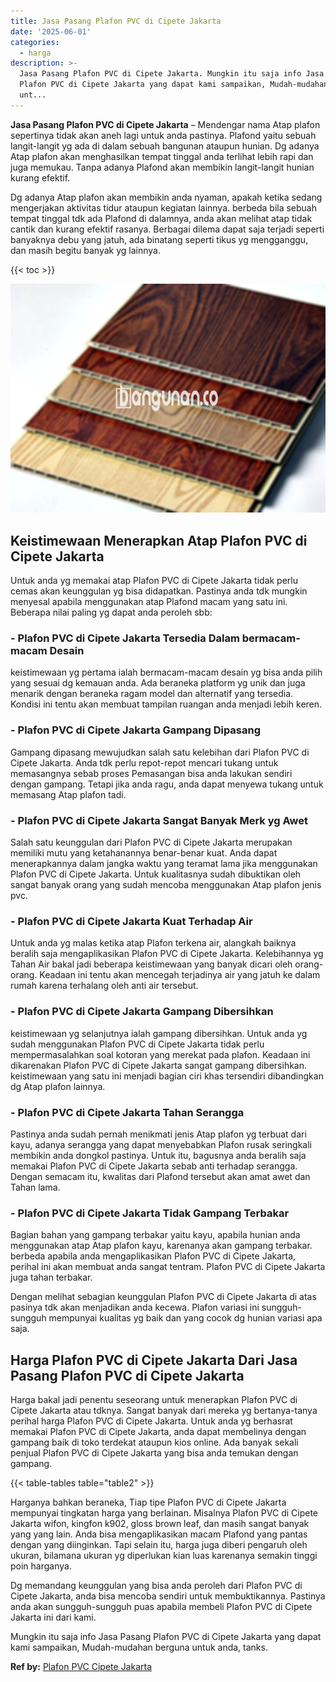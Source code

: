 ```yaml
---
title: Jasa Pasang Plafon PVC di Cipete Jakarta
date: '2025-06-01'
categories:
  - harga
description: >-
  Jasa Pasang Plafon PVC di Cipete Jakarta. Mungkin itu saja info Jasa Pasang
  Plafon PVC di Cipete Jakarta yang dapat kami sampaikan, Mudah-mudahan berguna
  unt...
---
```


**Jasa Pasang Plafon PVC di Cipete Jakarta** – Mendengar nama Atap plafon sepertinya tidak akan aneh lagi untuk anda pastinya. Plafond yaitu sebuah langit-langit yg ada di dalam sebuah bangunan ataupun hunian. Dg adanya Atap plafon akan menghasilkan tempat tinggal anda terlihat lebih rapi dan juga memukau. Tanpa adanya Plafond akan membikin langit-langit hunian kurang efektif.

Dg adanya Atap plafon akan membikin anda nyaman, apakah ketika sedang mengerjakan aktivitas tidur ataupun kegiatan lainnya. berbeda bila sebuah tempat tinggal tdk ada Plafond di dalamnya, anda akan melihat atap tidak cantik dan kurang efektif rasanya. Berbagai dilema dapat saja terjadi seperti banyaknya debu yang jatuh, ada binatang seperti tikus yg mengganggu, dan masih begitu banyak yg lainnya.

{{< toc >}}

![Jasa Pasang Plafon PVC di Cipete Jakarta](/images/flafond-pvc-murah04.png)

## Keistimewaan Menerapkan Atap Plafon PVC di Cipete Jakarta

Untuk anda yg memakai atap Plafon PVC di Cipete Jakarta tidak perlu cemas akan keunggulan yg bisa didapatkan. Pastinya anda tdk mungkin menyesal apabila menggunakan atap Plafond macam yang satu ini. Beberapa nilai paling yg dapat anda peroleh sbb:

### \- Plafon PVC di Cipete Jakarta Tersedia Dalam bermacam-macam Desain

keistimewaan yg pertama ialah bermacam-macam desain yg bisa anda pilih yang sesuai dg kemauan anda. Ada beraneka platform yg unik dan juga menarik dengan beraneka ragam model dan alternatif yang tersedia. Kondisi ini tentu akan membuat tampilan ruangan anda menjadi lebih keren.

### \- Plafon PVC di Cipete Jakarta Gampang Dipasang

Gampang dipasang mewujudkan salah satu kelebihan dari Plafon PVC di Cipete Jakarta. Anda tdk perlu repot-repot mencari tukang untuk memasangnya sebab proses Pemasangan bisa anda lakukan sendiri dengan gampang. Tetapi jika anda ragu, anda dapat menyewa tukang untuk memasang Atap plafon tadi.

### \- Plafon PVC di Cipete Jakarta Sangat Banyak Merk yg Awet

Salah satu keunggulan dari Plafon PVC di Cipete Jakarta merupakan memiliki mutu yang ketahanannya benar-benar kuat. Anda dapat menerapkannya dalam jangka waktu yang teramat lama jika menggunakan Plafon PVC di Cipete Jakarta. Untuk kualitasnya sudah dibuktikan oleh sangat banyak orang yang sudah mencoba menggunakan Atap plafon jenis pvc.

### \- Plafon PVC di Cipete Jakarta Kuat Terhadap Air

Untuk anda yg malas ketika atap Plafon terkena air, alangkah baiknya beralih saja mengaplikasikan Plafon PVC di Cipete Jakarta. Kelebihannya yg Tahan Air bakal jadi beberapa keistimewaan yang banyak dicari oleh orang-orang. Keadaan ini tentu akan mencegah terjadinya air yang jatuh ke dalam rumah karena terhalang oleh anti air tersebut.

### \- Plafon PVC di Cipete Jakarta Gampang Dibersihkan

keistimewaan yg selanjutnya ialah gampang dibersihkan. Untuk anda yg sudah menggunakan Plafon PVC di Cipete Jakarta tidak perlu mempermasalahkan soal kotoran yang merekat pada plafon. Keadaan ini dikarenakan Plafon PVC di Cipete Jakarta sangat gampang dibersihkan. keistimewaan yang satu ini menjadi bagian ciri khas tersendiri dibandingkan dg Atap plafon lainnya.

### \- Plafon PVC di Cipete Jakarta Tahan Serangga

Pastinya anda sudah pernah menikmati jenis Atap plafon yg terbuat dari kayu, adanya serangga yang dapat menyebabkan Plafon rusak seringkali membikin anda dongkol pastinya. Untuk itu, bagusnya anda beralih saja memakai Plafon PVC di Cipete Jakarta sebab anti terhadap serangga. Dengan semacam itu, kwalitas dari Plafond tersebut akan amat awet dan Tahan lama.

### \- Plafon PVC di Cipete Jakarta Tidak Gampang Terbakar

Bagian bahan yang gampang terbakar yaitu kayu, apabila hunian anda menggunakan atap Atap plafon kayu, karenanya akan gampang terbakar. berbeda apabila anda mengaplikasikan Plafon PVC di Cipete Jakarta, perihal ini akan membuat anda sangat tentram. Plafon PVC di Cipete Jakarta juga tahan terbakar.

Dengan melihat sebagian keunggulan Plafon PVC di Cipete Jakarta di atas pasinya tdk akan menjadikan anda kecewa. Plafon variasi ini sungguh-sungguh mempunyai kualitas yg baik dan yang cocok dg hunian variasi apa saja.

## Harga Plafon PVC di Cipete Jakarta Dari Jasa Pasang Plafon PVC di Cipete Jakarta

Harga bakal jadi penentu seseorang untuk menerapkan Plafon PVC di Cipete Jakarta atau tdknya. Sangat banyak dari mereka yg bertanya-tanya perihal harga Plafon PVC di Cipete Jakarta. Untuk anda yg berhasrat memakai Plafon PVC di Cipete Jakarta, anda dapat membelinya dengan gampang baik di toko terdekat ataupun kios online. Ada banyak sekali penjual Plafon PVC di Cipete Jakarta yang bisa anda temukan dengan gampang.

{{< table-tables table="table2" >}}

Harganya bahkan beraneka, Tiap tipe Plafon PVC di Cipete Jakarta mempunyai tingkatan harga yang berlainan. Misalnya Plafon PVC di Cipete Jakarta wifon, kingfon k902, gloss brown leaf, dan masih sangat banyak yang yang lain. Anda bisa mengaplikasikan macam Plafond yang pantas dengan yang diinginkan. Tapi selain itu, harga juga diberi pengaruh oleh ukuran, bilamana ukuran yg diperlukan kian luas karenanya semakin tinggi poin harganya.

Dg memandang keunggulan yang bisa anda peroleh dari Plafon PVC di Cipete Jakarta, anda bisa mencoba sendiri untuk membuktikannya. Pastinya anda akan sungguh-sungguh puas apabila membeli Plafon PVC di Cipete Jakarta ini dari kami.

Mungkin itu saja info Jasa Pasang Plafon PVC di Cipete Jakarta yang dapat kami sampaikan, Mudah-mudahan berguna untuk anda, tanks.

**Ref by:** [Plafon PVC Cipete Jakarta](https://id.wikipedia.org/wiki/Plafon)
